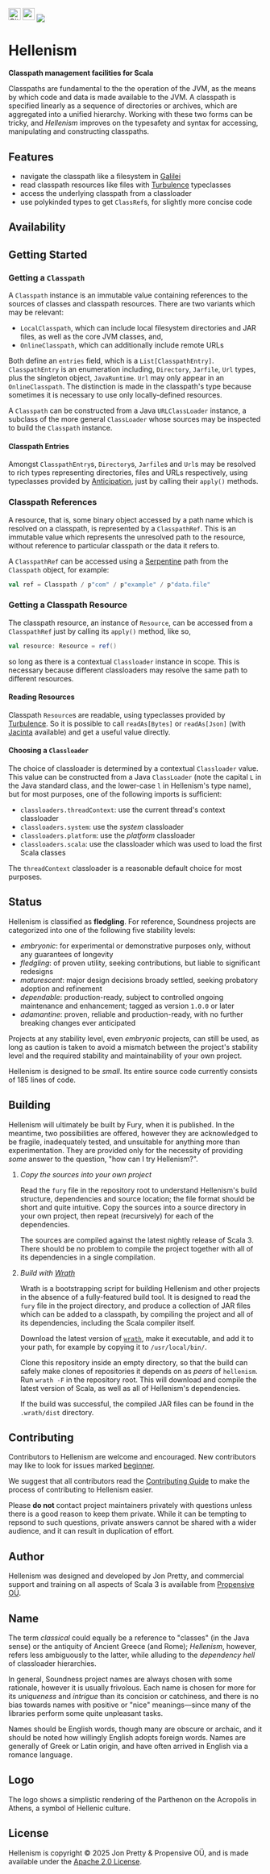 [<img alt="GitHub Workflow" src="https://img.shields.io/github/actions/workflow/status/propensive/hellenism/main.yml?style=for-the-badge" height="24">](https://github.com/propensive/hellenism/actions)
[<img src="https://img.shields.io/discord/633198088311537684?color=8899f7&label=DISCORD&style=for-the-badge" height="24">](https://discord.com/invite/MBUrkTgMnA)
<img src="/doc/images/github.png" valign="middle">

# Hellenism

__Classpath management facilities for Scala__

Classpaths are fundamental to the the operation of the JVM, as the means by
which code and data is made available to the JVM. A classpath is specified
linearly as a sequence of directories or archives, which are aggregated into a
unified hierarchy. Working with these two forms can be tricky, and _Hellenism_
improves on the typesafety and syntax for accessing, manipulating and
constructing classpaths.

## Features

- navigate the classpath like a filesystem in [Galilei](https://github.com/propensive/galilei)
- read classpath resources like files with [Turbulence](https://github.com/propensive/turbulence) typeclasses
- access the underlying classpath from a classloader
- use polykinded types to get `ClassRef`s, for slightly more concise code


## Availability







## Getting Started

### Getting a `Classpath`

A `Classpath` instance is an immutable value containing references to the sources of classes and classpath
resources. There are two variants which may be relevant:
 - `LocalClasspath`, which can include local filesystem directories and JAR files, as well as the core JVM
   classes, and,
 - `OnlineClasspath`, which can additionally include remote URLs

Both define an `entries` field, which is a `List[ClasspathEntry]`. `ClasspathEntry` is an enumeration including,
`Directory`, `Jarfile`, `Url` types, plus the singleton object, `JavaRuntime`. `Url` may only appear in an
`OnlineClasspath`. The distinction is made in the classpath's type because sometimes it is necessary to use only
locally-defined resources.

A `Classpath` can be constructed from a Java `URLClassLoader` instance, a subclass of the more general
`ClassLoader` whose sources may be inspected to build the `Classpath` instance.

#### Classpath Entries

Amongst `ClasspathEntry`s, `Directory`s, `Jarfile`s and `Url`s may be resolved to rich types representing
directories, files and URLs respectively, using typeclasses provided by
[Anticipation](https://github.com/propensive/anticipation/), just by calling their `apply()` methods.

### Classpath References

A resource, that is, some binary object accessed by a path name which is resolved on a classpath, is represented
by a `ClasspathRef`. This is an immutable value which represents the unresolved path to the resource, without
reference to particular classpath or the data it refers to.

A `ClasspathRef` can be accessed using a [Serpentine](https://github.com/propensive/serpentine/) path from the
`Classpath` object, for example:
```scala
val ref = Classpath / p"com" / p"example" / p"data.file"
```

### Getting a Classpath Resource

The classpath resource, an instance of `Resource`, can be accessed from a `ClasspathRef` just by calling its
`apply()` method, like so,
```scala
val resource: Resource = ref()
```
so long as there is a contextual `Classloader` instance in scope. This is necessary because different
classloaders may resolve the same path to different resources.

#### Reading Resources

Classpath `Resource`s are readable, using typeclasses provided by
[Turbulence](https://github.com/propensive/turbulence/). So it is possible to call `readAs[Bytes]` or
`readAs[Json]` (with [Jacinta](https://github.com/propensive/jacinta/) available) and get a useful value
directly.

#### Choosing a `Classloader`

The choice of classloader is determined by a contextual `Classloader` value. This value can be constructed from
a Java `ClassLoader` (note the capital `L` in the Java standard class, and the lower-case `l` in Hellenism's
type name), but for most purposes, one of the following imports is sufficient:

- `classloaders.threadContext`: use the current thread's context classloader
- `classloaders.system`: use the _system_ classloader
- `classloaders.platform`: use the _platform_ classloader
- `classloaders.scala`: use the classloader which was used to load the first Scala classes

The `threadContext` classloader is a reasonable default choice for most purposes.

## Status

Hellenism is classified as __fledgling__. For reference, Soundness projects are
categorized into one of the following five stability levels:

- _embryonic_: for experimental or demonstrative purposes only, without any guarantees of longevity
- _fledgling_: of proven utility, seeking contributions, but liable to significant redesigns
- _maturescent_: major design decisions broady settled, seeking probatory adoption and refinement
- _dependable_: production-ready, subject to controlled ongoing maintenance and enhancement; tagged as version `1.0.0` or later
- _adamantine_: proven, reliable and production-ready, with no further breaking changes ever anticipated

Projects at any stability level, even _embryonic_ projects, can still be used,
as long as caution is taken to avoid a mismatch between the project's stability
level and the required stability and maintainability of your own project.

Hellenism is designed to be _small_. Its entire source code currently consists
of 185 lines of code.

## Building

Hellenism will ultimately be built by Fury, when it is published. In the
meantime, two possibilities are offered, however they are acknowledged to be
fragile, inadequately tested, and unsuitable for anything more than
experimentation. They are provided only for the necessity of providing _some_
answer to the question, "how can I try Hellenism?".

1. *Copy the sources into your own project*
   
   Read the `fury` file in the repository root to understand Hellenism's build
   structure, dependencies and source location; the file format should be short
   and quite intuitive. Copy the sources into a source directory in your own
   project, then repeat (recursively) for each of the dependencies.

   The sources are compiled against the latest nightly release of Scala 3.
   There should be no problem to compile the project together with all of its
   dependencies in a single compilation.

2. *Build with [Wrath](https://github.com/propensive/wrath/)*

   Wrath is a bootstrapping script for building Hellenism and other projects in
   the absence of a fully-featured build tool. It is designed to read the `fury`
   file in the project directory, and produce a collection of JAR files which can
   be added to a classpath, by compiling the project and all of its dependencies,
   including the Scala compiler itself.
   
   Download the latest version of
   [`wrath`](https://github.com/propensive/wrath/releases/latest), make it
   executable, and add it to your path, for example by copying it to
   `/usr/local/bin/`.

   Clone this repository inside an empty directory, so that the build can
   safely make clones of repositories it depends on as _peers_ of `hellenism`.
   Run `wrath -F` in the repository root. This will download and compile the
   latest version of Scala, as well as all of Hellenism's dependencies.

   If the build was successful, the compiled JAR files can be found in the
   `.wrath/dist` directory.

## Contributing

Contributors to Hellenism are welcome and encouraged. New contributors may like
to look for issues marked
[beginner](https://github.com/propensive/hellenism/labels/beginner).

We suggest that all contributors read the [Contributing
Guide](/contributing.md) to make the process of contributing to Hellenism
easier.

Please __do not__ contact project maintainers privately with questions unless
there is a good reason to keep them private. While it can be tempting to
repsond to such questions, private answers cannot be shared with a wider
audience, and it can result in duplication of effort.

## Author

Hellenism was designed and developed by Jon Pretty, and commercial support and
training on all aspects of Scala 3 is available from [Propensive
O&Uuml;](https://propensive.com/).



## Name

The term _classical_ could equally be a reference to "classes" (in the Java sense) or the antiquity of Ancient Greece (and Rome); _Hellenism_, however, refers less ambiguously to the latter, while alluding to the _dependency hell_ of classloader hierarchies.

In general, Soundness project names are always chosen with some rationale,
however it is usually frivolous. Each name is chosen for more for its
_uniqueness_ and _intrigue_ than its concision or catchiness, and there is no
bias towards names with positive or "nice" meanings—since many of the libraries
perform some quite unpleasant tasks.

Names should be English words, though many are obscure or archaic, and it
should be noted how willingly English adopts foreign words. Names are generally
of Greek or Latin origin, and have often arrived in English via a romance
language.

## Logo

The logo shows a simplistic rendering of the Parthenon on the Acropolis in
Athens, a symbol of Hellenic culture.

## License

Hellenism is copyright &copy; 2025 Jon Pretty & Propensive O&Uuml;, and
is made available under the [Apache 2.0 License](/license.md).

